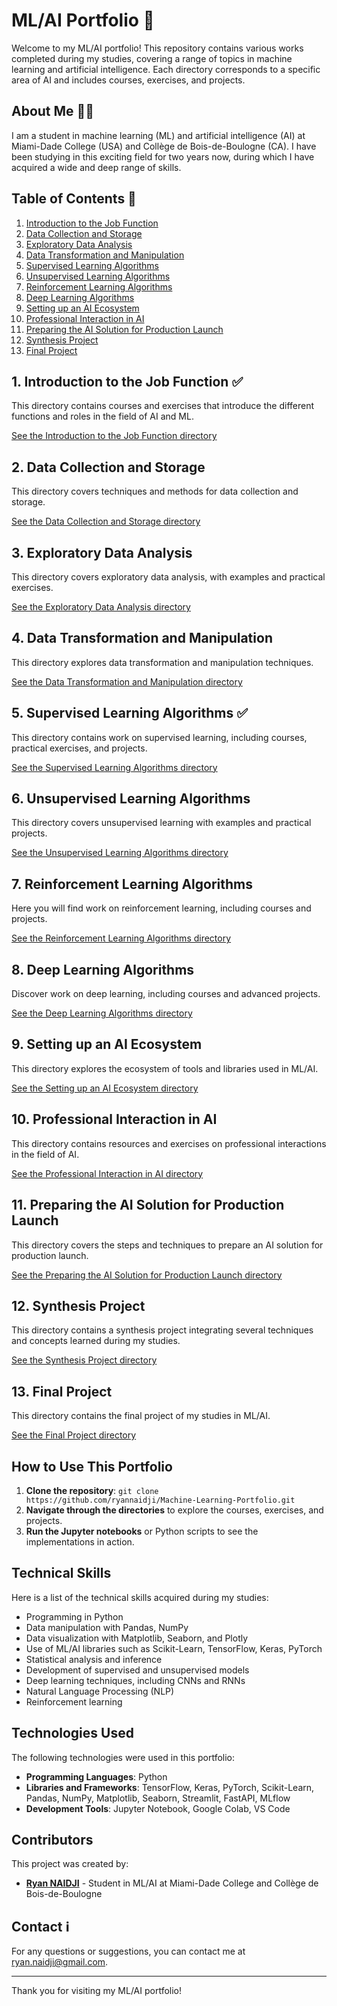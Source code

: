 # ML/AI Portfolio 💼

Welcome to my ML/AI portfolio! This repository contains various works completed during my studies, covering a range of topics in machine learning and artificial intelligence. Each directory corresponds to a specific area of AI and includes courses, exercises, and projects.

## About Me 🙋‍♂️

I am a student in machine learning (ML) and artificial intelligence (AI) at Miami-Dade College (USA) and Collège de Bois-de-Boulogne (CA). I have been studying in this exciting field for two years now, during which I have acquired a wide and deep range of skills.

## Table of Contents 📖

1. [Introduction to the Job Function](#introduction-to-the-job-function)
2. [Data Collection and Storage](#data-collection-and-storage)
3. [Exploratory Data Analysis](#exploratory-data-analysis)
4. [Data Transformation and Manipulation](#data-transformation-and-manipulation)
5. [Supervised Learning Algorithms](#supervised-learning-algorithms)
6. [Unsupervised Learning Algorithms](#unsupervised-learning-algorithms)
7. [Reinforcement Learning Algorithms](#reinforcement-learning-algorithms)
8. [Deep Learning Algorithms](#deep-learning-algorithms)
9. [Setting up an AI Ecosystem](#setting-up-an-ai-ecosystem)
10. [Professional Interaction in AI](#professional-interaction-in-ai)
11. [Preparing the AI Solution for Production Launch](#preparing-the-ai-solution-for-production-launch)
12. [Synthesis Project](#synthesis-project)
13. [Final Project](#final-project)

## 1. Introduction to the Job Function :white_check_mark:

This directory contains courses and exercises that introduce the different functions and roles in the field of AI and ML.

[See the Introduction to the Job Function directory](./IntroductionToTheJobFunction)

## 2. Data Collection and Storage

This directory covers techniques and methods for data collection and storage.

[See the Data Collection and Storage directory](./DataCollectionAndStorage)

## 3. Exploratory Data Analysis

This directory covers exploratory data analysis, with examples and practical exercises.

[See the Exploratory Data Analysis directory](./ExploratoryDataAnalysis)

## 4. Data Transformation and Manipulation

This directory explores data transformation and manipulation techniques.

[See the Data Transformation and Manipulation directory](./DataTransformationAndManipulation)

## 5. Supervised Learning Algorithms ✅

This directory contains work on supervised learning, including courses, practical exercises, and projects.

[See the Supervised Learning Algorithms directory](./SupervisedLearningAlgorithms)

## 6. Unsupervised Learning Algorithms

This directory covers unsupervised learning with examples and practical projects.

[See the Unsupervised Learning Algorithms directory](./UnsupervisedLearningAlgorithms)

## 7. Reinforcement Learning Algorithms

Here you will find work on reinforcement learning, including courses and projects.

[See the Reinforcement Learning Algorithms directory](./ReinforcementLearningAlgorithms)

## 8. Deep Learning Algorithms

Discover work on deep learning, including courses and advanced projects.

[See the Deep Learning Algorithms directory](./DeepLearningAlgorithms)

## 9. Setting up an AI Ecosystem

This directory explores the ecosystem of tools and libraries used in ML/AI.

[See the Setting up an AI Ecosystem directory](./SettingUpAnAIEcosystem)

## 10. Professional Interaction in AI

This directory contains resources and exercises on professional interactions in the field of AI.

[See the Professional Interaction in AI directory](./ProfessionalInteractionInAI)

## 11. Preparing the AI Solution for Production Launch

This directory covers the steps and techniques to prepare an AI solution for production launch.

[See the Preparing the AI Solution for Production Launch directory](./PreparingTheAISolutionForProductionLaunch)

## 12. Synthesis Project

This directory contains a synthesis project integrating several techniques and concepts learned during my studies.

[See the Synthesis Project directory](./SynthesisProject)

## 13. Final Project

This directory contains the final project of my studies in ML/AI.

[See the Final Project directory](./FinalProject)

## How to Use This Portfolio

1. **Clone the repository**: `git clone https://github.com/ryannaidji/Machine-Learning-Portfolio.git`
2. **Navigate through the directories** to explore the courses, exercises, and projects.
3. **Run the Jupyter notebooks** or Python scripts to see the implementations in action.

## Technical Skills

Here is a list of the technical skills acquired during my studies:

- Programming in Python
- Data manipulation with Pandas, NumPy
- Data visualization with Matplotlib, Seaborn, and Plotly
- Use of ML/AI libraries such as Scikit-Learn, TensorFlow, Keras, PyTorch
- Statistical analysis and inference
- Development of supervised and unsupervised models
- Deep learning techniques, including CNNs and RNNs
- Natural Language Processing (NLP)
- Reinforcement learning

## Technologies Used

The following technologies were used in this portfolio:

- **Programming Languages**: Python
- **Libraries and Frameworks**: TensorFlow, Keras, PyTorch, Scikit-Learn, Pandas, NumPy, Matplotlib, Seaborn, Streamlit, FastAPI, MLflow
- **Development Tools**: Jupyter Notebook, Google Colab, VS Code

## Contributors

This project was created by:
- **[Ryan NAIDJI](https://github.com/ryannaidji)** - Student in ML/AI at Miami-Dade College and Collège de Bois-de-Boulogne

## Contact ℹ️

For any questions or suggestions, you can contact me at [ryan.naidji@gmail.com](mailto:ryan.naidji@gmail.com).

---

Thank you for visiting my ML/AI portfolio!
